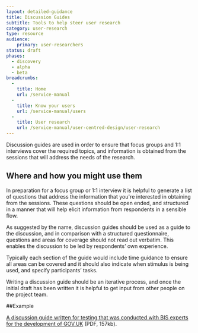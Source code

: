 ```yaml
---
layout: detailed-guidance
title: Discussion Guides
subtitle: Tools to help steer user research
category: user-research
type: resource
audience:
    primary: user-researchers
status: draft
phases:
  - discovery
  - alpha
  - beta
breadcrumbs:
  -
    title: Home
    url: /service-manual
  -
    title: Know your users
    url: /service-manual/users
  -
    title: User research
    url: /service-manual/user-centred-design/user-research
---
```


Discussion guides are used in order to ensure that focus groups and 1:1 interviews cover the required topics, and information is obtained from the sessions that will address the needs of the research.

## Where and how you might use them

In preparation for a focus group or 1:1 interview it is helpful to generate a list of questions that address the information that you're interested in obtaining from the sessions. These questions should be open ended, and structured in a manner that will help elicit information from respondents in a sensible flow.

As suggested by the name, discussion guides should be used as a guide to the discussion, and in comparison with a structured questionnaire, questions and areas for coverage should not read out verbatim. This enables the discussion to be led by respondents’ own experience.

Typically each section of the guide would include time guidance to ensure all areas can be covered and it should also indicate when stimulus is being used, and specify participants’ tasks.

Writing a discussion guide should be an iterative process, and once the initial draft has been written it is helpful to get input from other people on the project team.

##Example

[A discussion guide written for testing that was conducted with BIS experts for the development of GOV.UK](/service-manual/assets/documents/BISExpertInterviewsDiscussionGuideOctober2012.docx.pdf) (PDF, 157kb).
